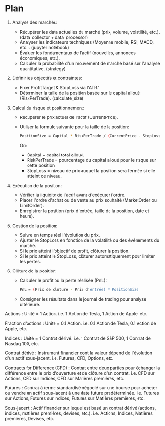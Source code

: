 # Plan

1. Analyse des marchés:
   - Récupérer les data actuelles du marché (prix, volume, volatilité, etc.). (data_collector + data_processor)
   - Analyser les indicateurs techniques (Moyenne mobile, RSI, MACD, etc.). (jupyter notebook)
   - Évaluer les fondamentaux de l'actif (nouvelles, annonces économiques, etc.).
   - Calculer la probabilité d'un mouvement de marché basé sur l'analyse quantitative. (strategy)

2. Définir les objectifs et contraintes:
   - Fixer ProfitTarget & StopLoss via l'ATR.'
   - Déterminer la taille de la position basée sur le capital alloué (RiskPerTrade). (calculate_size)

3. Calcul du risque et positionnement:
   - Récupérer le prix actuel de l'actif (CurrentPrice).
   <!-- - Calculer la volatilité du marché ou de l'actif pour ajuster le risque. -->
   - Utiliser la formule suivante pour la taille de la position:

     ```bash
     PositionSize = Capital * RiskPerTrade / (CurrentPrice - StopLoss)
     ```

     Où:
     - Capital = capital total alloué.
     - RiskPerTrade = pourcentage du capital alloué pour le risque sur cette position.
     - StopLoss = niveau de prix auquel la position sera fermée si elle atteint ce niveau.

4. Exécution de la position:
   - Vérifier la liquidité de l'actif avant d'exécuter l'ordre.
   - Placer l'ordre d'achat ou de vente au prix souhaité (MarketOrder ou LimitOrder).
   - Enregistrer la position (prix d'entrée, taille de la position, date et heure).

5. Gestion de la position:
   - Suivre en temps réel l'évolution du prix.
   - Ajuster le StopLoss en fonction de la volatilité ou des événements du marché.
   - Si le prix atteint l'objectif de profit, clôturer la position.
   - Si le prix atteint le StopLoss, clôturer automatiquement pour limiter les pertes.

6. Clôture de la position:
   - Calculer le profit ou la perte réalisée (PnL):

     ```bash
     PnL = (Prix de clôture - Prix d'entrée) * PositionSize
     ```

   - Consigner les résultats dans le journal de trading pour analyse ultérieure.










Actions : Unité = 1 Action.
i.e. 1 Action de Tesla, 1 Action de Apple, etc.

Fraction d'actions : Unité = 0.1 Action.
i.e. 0.1 Action de Tesla, 0.1 Action de Apple, etc.

Indices : Unité = 1 Contrat dérivé.
i.e. 1 Contrat de S&P 500, 1 Contrat de Nasdaq 100, etc.

Contrat dérivé : Instrument financier dont la valeur dépend de l'évolution d'un actif sous-jacent.
i.e. Futures, CFD, Options, etc.

Contracts for Difference (CFD) : Contrat entre deux parties pour échanger la différence entre le prix d'ouverture et de clôture d'un contrat.
i.e. CFD sur Actions, CFD sur Indices, CFD sur Matières premières, etc.

Futures : Contrat à terme standardisé négocié sur une bourse pour acheter ou vendre un actif sous-jacent à une date future prédéterminée.
i.e. Futures sur Actions, Futures sur Indices, Futures sur Matières premières, etc.

Sous-jacent : Actif financier sur lequel est basé un contrat dérivé (actions, indices, matières premières, devises, etc.).
i.e. Actions, Indices, Matières premières, Devises, etc.
